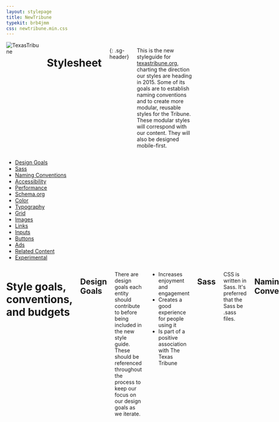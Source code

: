 ```yaml
---
layout: stylepage
title: NewTribune
typekit: brb4jmm
css: newtribune.min.css
---
```


<!-- masthead -->
<div class="texastribune-page">
<div class="masthead sixteen columns">
  <img class="logo" src="https://s3.amazonaws.com/static.texastribune.org/common/images/logo.jpg" title="TexasTribune">

Stylesheet
==========
{: .sg-header}

This is the new styleguide for [texastribune.org](http://www.texastribune.org), charting the direction our styles are heading in 2015. Some of its goals are to establish naming conventions and to create more modular, reusable styles for the Tribune. These modular styles will correspond with our content. They will also be designed mobile-first.

</div><!-- end masthead -->

<div class="four columns"><div id='side-nav'><!-- side nav -->

* [Design Goals](#design-goals)
* [Sass](#sass)
* [Naming Conventions](#naming-conventions)
* [Accessibility](#accessibility)
* [Performance](#performance)
* [Schema.org](#schemaorg)
* [Color](#color)
* [Typography](#typography)
* [Grid](#grid)
* [Images](#images)
* [Links](#links)
* [Inputs](#inputs)
* [Buttons](#buttons)
* [Ads](#ads)
* [Related Content](#related-content)
* [Experimental](#experimental)

</div></div><!-- end side nav -->

<div class="twelve columns omega"><!-- main -->

# Style goals, conventions, and budgets

Design Goals
----------------

There are design goals each entity should contribute to before being included in the new style guide. These should be referenced throughout the process to keep our focus on our design goals as we iterate.

* Increases enjoyment and engagement
* Creates a good experience for people using it
* Is part of a positive association with The Texas Tribune

Sass
----

CSS is written in Sass. It's preferred that the Sass be .sass files.


Naming Conventions
------------------

### Variable Names

Variables are used for colors and fonts. They're defined in settings.scss. If the color or font name is more than one word, start with the more general word first. For example, for Tribune brand colors, name them "$tribune-yellow" and "$tribune-teal" instead of "$yellow-tribune" or "$teal-tribune".

### Naming Conventions

Classes following the [BEM naming convention](https://en.bem.info/method/naming-convention/) should be used in most cases. Ids should only be used in HTML as Javascript hooks.

The naming of classes and ids should be done with the goal of creating modular entities to be reused and remixed throughout the site. There are no rules that always must be followed; however, this set of guidelines should be applicable to most situations. Things to keep in mind are also how easily searchable the classes and ids that you're using are, as well as if there are any potential clashes with current naming systems.

Naming will follow the BEM methodology. Modular entities can be blocks or elements. They can have modifiers that describe their appearance and behavior.

We will use the following words to refer to different entities within a page.

#### Base

Base styles are those applied generally with an element selector, a descendant selector, or a child selector.

#### Layout

Layout entities are the major elements included on a page, such as the header, main body area, and the footer.

#### Blocks

Blocks exist within the major layout sections.

#### Elements

Elements are entities that exist within a particular block, and not outside of that block. There should not be an element that exists within another element.

#### Modifiers

Modifiers are elements that indicate states or themes. These include such states as active, expanded, and collapsed.

Accessibility
-------------

#### Alt text

Use alt text to provide function, and not to provide content.

#### Navigation

It should be possible to tab through navigation.

Performance
-----------

# Layout, Base, Blocks, Elements, and Modifiers

Schema.org
----------

#### Articles
Articles should be tagged with Schema.org item properties. These properties should be included after an HTML element's classes. An article should have an itemprop of 'articleBody'. Headlines should be given an itemprop of 'headline'. Lead art should be given the itemprop of 'associatedMedia'. Bylines' authors should have the itemprops of 'author' and 'creator.'  

Color
-----

Color should not be relied on to indicate something. Color enhances our content.

Typography
----------

A root font size, defined in settings, sets the absolute font size. This base font size should be set in px on the root html element. Root font size differs based on the device width, and changes at tablet (799px) and mobile (520px). Root font size determines the absolute size of typography elements while keeping their relative sizing consistent.

```sass
$font-root: 18px
$font-root-tablet: 16px
$font-root-mobile: 14px
```

There will likely be a base serif and a base sans-serif font. These are yet to be determined.

We then have different sizes that are relative to this root font size. There are two smaller sizes and three larger sizes. These are sized in rems, to make their sizes relative to the root px size. If every font size should be larger, an update can be made to the $font-root settings. If only one font size should be larger, then an update can be made to that specific relative setting.

```sass
$xxl: 2.4rem
$xl: 2rem
$l: 1.8rem
$m: 1.5rem
$s: 1.2rem
$xs: 1rem
```

The classes for these sizes are ".font-xs", ".font-s", ".font-m", ".font-l", ".font-xl", and ".font-xxl".

This is meant to roughly begin establishing a system to follow; the system and these sizes may be adjusted as we decide on what fonts we are using moving forward. This system was inspired in part by [our news apps typography styles](http://apps.texastribune.org/styles/#typography) to keep cohesion where it makes sense between the two sets of styles.

#### Headers

Each header (h1-h6) is then given font sizes, weights, and any other styles. Header tags should be used on each page in the correct order to provide meaning and structure to the page with their use.

<h1 class="header--xxl">h1 header example</h1>
<h2 class="header--xl">h2 header example</h2>
<h3 class="header--l">h3 header example</h3>
<h4 class="header--m">h4 header example</h4>
<h5 class="header--s">h5 header example</h5>
<h6 class="header--xs">h6 header example</h6>

#### Headlines

Headlines are elements that exist inside story blocks. Article headlines will use an h1 header. They will have a class of .story_headline. 

#### Bylines

Bylines are elements that exist within story blocks. They should use the class .story_byline. The times in bylines should use the HTML time tag.

#### Paragraphs

Paragraph entities are given base font sizes and styles.

<p class="font-xs">This is an example paragraph.</p>

#### Icons

For icons, we'll likely use Font Awesome, which is what we currently use.

We'll follow the PRO method outlined on [this page](http://fortawesome.github.io/Font-Awesome/get-started/) in the Font Awesome documentation. We'll include the font-awesome directory inside the Sass for the Tribune project. Only icons currently used in the project will be precompiled; comment out any unused icons so they aren't included in the CSS, and then uncomment icons as they're included in the project.

Grid
----

How to approach using a responsive grid framework is still undecided.

Images
------

#### Lead art

Lead art is an element inside of a story block. It uses the figure html tag and has a class of .story_leadart. It should have a figcaption that contains a caption and credit. Alt should be set to "" to instruct a screen reader to skip, as its purpose is decorative.

Video
-----

Videos should have captions.

Links
-----

Links are a base style element. To be more accessible, links should not be signified only by the use of color. Links should not unexpectedly open a new window.

<a href="#">Click me, I go nowhere</a>

Inputs
------

#### Newsletter signups

Buttons
-------

Buttons are module elements. These updated button styles are inspired by styles 
originally used by news apps projects.

#### Yellow (default)

The default button uses the class .button_default.

<button class="button">.button_default</button>

#### Teal

The teal button uses the teal theme modifier and applies it to the default button.

<button class="button-teal">.button_default--teal</button>

#### Ghost

The ghost button can be applied to either the default yellow button or the teal button. The classes for these buttons are .button_default--ghost.

<button class="button-ghost">.button_default--ghost</button>

Ads
---

The goal for ads is to develop a system that seamlessly responds across desktop and mobile. One possibility is to standardize ad sizes as much as possible across desktop and mobile. For example, most ads might be 300X250 px.

Related Content
---------------

There will be a few related content blocks.

Experimental
------------

This includes classes and information on elements that represent what we're trying out, looking into next, and currently testing and iterating upon.

#### Read more

This is a block entity that can be reused in many different contexts. The class to use for this is `.readmore`.

<a href="#" class="readmore"><p>Read More</p></a>

#### Related Content Link

This is an element of the story block, since it's an inline related content element. The class to use for this is `.story_related--link`. If a related link exists outside of a story, then it would just have a class of `.related--link`.

<ul class="story_relatedlink">
  <li></li>
  <li></li>
  <li></li>
</ul>

#### Related Media

This related image is an element of the story block. If a related image exists outside of a story, then it would just have a class of `.related--image`, since related content that can be added to other blocks would be its own block.
.story_relatedimage

<figure class="story_relatedimage" itemprop="associatedMedia">
  <figcaption></figcaption>
</figure>

.story_relatedvideo

<div class="video story_relatedvideo" itemprop="associatedMedia">
  <div class="youtube">
    <iframe>
  </div>
</div>

#### Story Quotes

These block quotes exist as elements that must be found within a story block.

.story_blockquote

#### Story subheaders
For subheaders, use a header class for the size of header you want, such as `.header--l`. Subheaders should not be h1 and should be either size l or size m. Headers are their own blocks and are not elements of the story block.

</div><!-- end main -->
</div>
